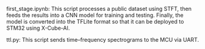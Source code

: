 first_stage.ipynb: This script processes a public dataset using STFT, then feeds the results into a CNN model for training and testing. Finally, the model is converted into the TFLite format so that it can be deployed to STM32 using X-Cube-AI.

ttl.py: This script sends time–frequency spectrograms to the MCU via UART.
